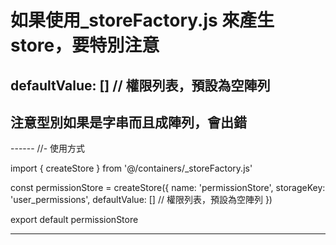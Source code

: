 
# 如果使用_storeFactory.js 來產生store，要特別注意 
## defaultValue: [] // 權限列表，預設為空陣列
## 注意型別如果是字串而且成陣列，會出錯

------ //- 使用方式

import { createStore } from '@/containers/_storeFactory.js'

const permissionStore = createStore({
  name: 'permissionStore',
  storageKey: 'user_permissions',
  defaultValue: [] // 權限列表，預設為空陣列
})

export default permissionStore

-----

